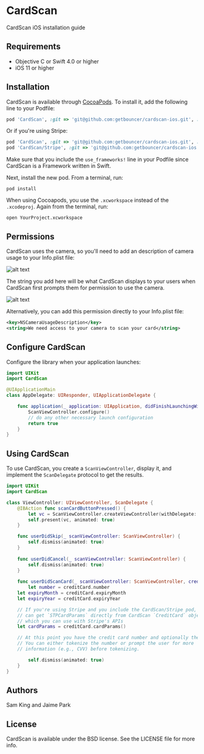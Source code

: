 # CardScan

CardScan iOS installation guide

## Requirements

* Objective C or Swift 4.0 or higher
* iOS 11 or higher

## Installation

CardScan is available through [CocoaPods](https://cocoapods.org). To install
it, add the following line to your Podfile:

```ruby
pod 'CardScan', :git => 'git@github.com:getbouncer/cardscan-ios.git', :tag => '1.0.4034'
```

Or if you're using Stripe:

```ruby
pod 'CardScan', :git => 'git@github.com:getbouncer/cardscan-ios.git', :tag => '1.0.4034'
pod 'CardScan/Stripe', :git => 'git@github.com:getbouncer/cardscan-ios.git', :tag => '1.0.4034'
```

Make sure that you include the `use_frameworks!` line in your Podfile
since CardScan is a Framework written in Swift.

Next, install the new pod. From a terminal, run:

```
pod install
```

When using Cocoapods, you use the `.xcworkspace` instead of the
`.xcodeproj`. Again from the terminal, run:

```
open YourProject.xcworkspace
```

## Permissions

CardScan uses the camera, so you'll need to add an description of
camera usage to your Info.plist file:

![alt text](https://github.com/getbouncer/cardscan-ios/raw/master/Info.plist.camera.png "Info.plist")

The string you add here will be what CardScan displays to your users
when CardScan first prompts them for permission to use the camera.

![alt text](https://github.com/getbouncer/cardscan-ios/raw/master/camera_prompt.png "Camera prompt")

Alternatively, you can add this permission directly to your Info.plist
file:

```xml
<key>NSCameraUsageDescription</key>
<string>We need access to your camera to scan your card</string>
```

## Configure CardScan

Configure the library when your application launches:

```swift
import UIKit
import CardScan

@UIApplicationMain
class AppDelegate: UIResponder, UIApplicationDelegate {

    func application(_ application: UIApplication, didFinishLaunchingWithOptions launchOptions: [UIApplicationLaunchOptionsKey: Any]?) -> Bool {
    	ScanViewController.configure() 
        // do any other necessary launch configuration
        return true
    }
}
```

## Using CardScan

To use CardScan, you create a `ScanViewController`, display it, and
implement the `ScanDelegate` protocol to get the results.

```swift
import UIKit
import CardScan

class ViewController: UIViewController, ScanDelegate {
    @IBAction func scanCardButtonPressed() {
        let vc = ScanViewController.createViewController(withDelegate: self)
        self.present(vc, animated: true)
    }

    func userDidSkip(_ scanViewController: ScanViewController) {
        self.dismiss(animated: true)
    }
    
    func userDidCancel(_ scanViewController: ScanViewController) {
        self.dismiss(animated: true)
    }
    
    func userDidScanCard(_ scanViewController: ScanViewController, creditCard: CreditCard) {
    	let number = creditCard.number
	let expiryMonth = creditCard.expiryMonth
	let expiryYear = creditCard.expiryYear

	// If you're using Stripe and you include the CardScan/Stripe pod, you
  	// can get `STPCardParams` directly from CardScan `CreditCard` objects,
	// which you can use with Stripe's APIs
	let cardParams = creditCard.cardParams()

	// At this point you have the credit card number and optionally the expiry.
	// You can either tokenize the number or prompt the user for more
	// information (e.g., CVV) before tokenizing.

        self.dismiss(animated: true)
    }
}
```

## Authors

Sam King and Jaime Park

## License

CardScan is available under the BSD license. See the LICENSE file for more info.
